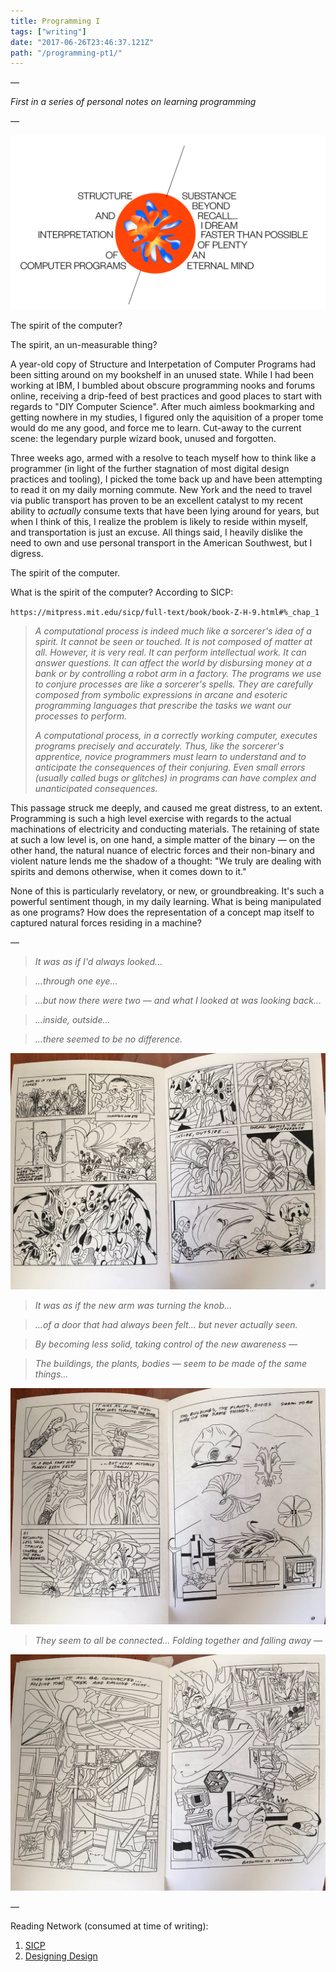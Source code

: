 ```yaml
---
title: Programming I
tags: ["writing"]
date: "2017-06-26T23:46:37.121Z"
path: "/programming-pt1/"
---
```


—

_First in a series of personal notes on learning programming_

—

![Spread Three](./a.png)

The spirit of the computer?

The spirit, an un-measurable thing?

A year-old copy of Structure and Interpetation of Computer Programs had been sitting around on my bookshelf in an unused state. While I had been working at IBM, I bumbled about obscure programming nooks and forums online, receiving a drip-feed of best practices and good places to start with regards to "DIY Computer Science". After much aimless bookmarking and getting nowhere in my studies, I figured only the aquisition of a proper tome would do me any good, and force me to learn. Cut-away to the current scene: the legendary purple wizard book, unused and forgotten.

Three weeks ago, armed with a resolve to teach myself how to think like a programmer (in light of the further stagnation of most digital design practices and tooling), I picked the tome back up and have been attempting to read it on my daily morning commute. New York and the need to travel via public transport has proven to be an excellent catalyst to my recent ability to _actually_ consume texts that have been lying around for years, but when I think of this, I realize the problem is likely to reside within myself, and transportation is just an excuse. All things said, I heavily dislike the need to own and use personal transport in the American Southwest, but I digress.

The spirit of the computer.

What is the spirit of the computer? According to SICP:

`https://mitpress.mit.edu/sicp/full-text/book/book-Z-H-9.html#%_chap_1`

 > _A computational process is indeed much like a sorcerer's idea of a spirit. It cannot be seen or touched. It is not composed of matter at all. However, it is very real. It can perform intellectual work. It can answer questions. It can affect the world by disbursing money at a bank or by controlling a robot arm in a factory. The programs we use to conjure processes are like a sorcerer's spells. They are carefully composed from symbolic expressions in arcane and esoteric programming languages that prescribe the tasks we want our processes to perform._
> 
> _A computational process, in a correctly working computer, executes programs precisely and accurately. Thus, like the sorcerer's apprentice, novice programmers must learn to understand and to anticipate the consequences of their conjuring. Even small errors (usually called bugs or glitches) in programs can have complex and unanticipated consequences._

This passage struck me deeply, and caused me great distress, to an extent. Programming is such a high level exercise with regards to the actual machinations of electricity and conducting materials. The retaining of state at such a low level is, on one hand, a simple matter of the binary — on the other hand, the natural nuance of electric forces and their non-binary and violent nature lends me the shadow of a thought: "We truly are dealing with spirits and demons otherwise, when it comes down to it."

None of this is particularly revelatory, or new, or groundbreaking. It's such a powerful sentiment though, in my daily learning. What is being manipulated as one programs? How does the representation of a concept map itself to captured natural forces residing in a machine?

—

> _It was as if I'd always looked..._

> _...through one eye..._

>_...but now there were two — and what I looked at was looking back..._

>_...inside, outside..._

>_...there seemed to be no difference._

![Spread One](./b.jpg)

>_It was as if the new arm was turning the knob..._

>_...of a door that had always been felt... but never actually seen._

>_By becoming less solid, taking control of the new awareness —_

>_The buildings, the plants, bodies — seem to be made of the same things..._

![Spread Two](./c.jpg)

>_They seem to all be connected... Folding together and falling away —_

![Spread Three](./d.jpg)

—

Reading Network (consumed at time of writing):

1. [SICP](https://www.are.na/edouard-u/structure-and-interpretation-of-computer-programs)
2. [Designing Design](https://www.are.na/edouard-u/designing-design)